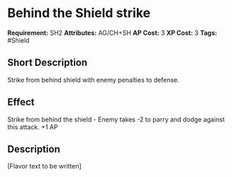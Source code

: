 # Behind the Shield strike

 **Requirement:** SH2
 **Attributes:** AG/CH+SH
 **AP Cost:** 3
 **XP Cost:** 3
 **Tags:** #Shield

## Short Description
Strike from behind shield with enemy penalties to defense.

## Effect
Strike from behind the shield - Enemy takes -2 to parry and dodge against this attack. +1 AP

## Description
[Flavor text to be written]